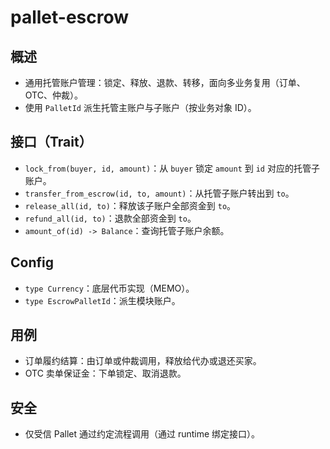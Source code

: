 # pallet-escrow

## 概述
- 通用托管账户管理：锁定、释放、退款、转移，面向多业务复用（订单、OTC、仲裁）。
- 使用 `PalletId` 派生托管主账户与子账户（按业务对象 ID）。

## 接口（Trait）
- `lock_from(buyer, id, amount)`：从 `buyer` 锁定 `amount` 到 `id` 对应的托管子账户。
- `transfer_from_escrow(id, to, amount)`：从托管子账户转出到 `to`。
- `release_all(id, to)`：释放该子账户全部资金到 `to`。
- `refund_all(id, to)`：退款全部资金到 `to`。
- `amount_of(id) -> Balance`：查询托管子账户余额。

## Config
- `type Currency`：底层代币实现（MEMO）。
- `type EscrowPalletId`：派生模块账户。

## 用例
- 订单履约结算：由订单或仲裁调用，释放给代办或退还买家。
- OTC 卖单保证金：下单锁定、取消退款。

## 安全
- 仅受信 Pallet 通过约定流程调用（通过 runtime 绑定接口）。
